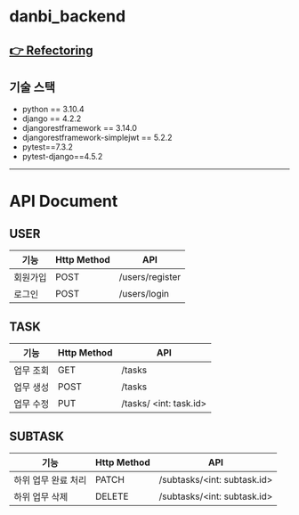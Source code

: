 # danbi_backend

<h2>
    <a href="https://www.notion.so/Danbi-refectoring-09bcfe081df940d4a278a441f0ec658f?pvs=4">
        <strong>👉 Refectoring</strong>
    </a>
</h2>

## 기술 스택
* python == 3.10.4
* django == 4.2.2
* djangorestframework == 3.14.0
* djangorestframework-simplejwt == 5.2.2
* pytest==7.3.2
* pytest-django==4.5.2

<hr />

# API Document

## USER
|기능|Http Method| API |
|---|---|----------------|
|회원가입|POST| /users/register|
|로그인|POST|/users/login|


## TASK
|기능|Http Method| API |
|---|---|----------------|
|업무 조회|GET|/tasks|
|업무 생성|POST| /tasks |
|업무 수정|PUT|/tasks/ <int: task.id>|

## SUBTASK
|기능|Http Method| API |
|---|---|----------------|
|하위 업무 완료 처리|PATCH|/subtasks/<int: subtask.id>|
|하위 업무 삭제|DELETE|/subtasks/<int: subtask.id>|
